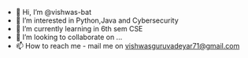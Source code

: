 - 👋 Hi, I’m @vishwas-bat
- 👀 I’m interested in Python,Java and Cybersecurity
- 🌱 I’m currently learning in 6th sem CSE
- 💞️ I’m looking to collaborate on ...
- 📫 How to reach me - mail me on vishwasguruvadeyar71@gmail.com

<!---
vishwas-bat/vishwas-bat is a ✨ special ✨ repository because its `README.md` (this file) appears on your GitHub profile.
You can click the Preview link to take a look at your changes.
--->
